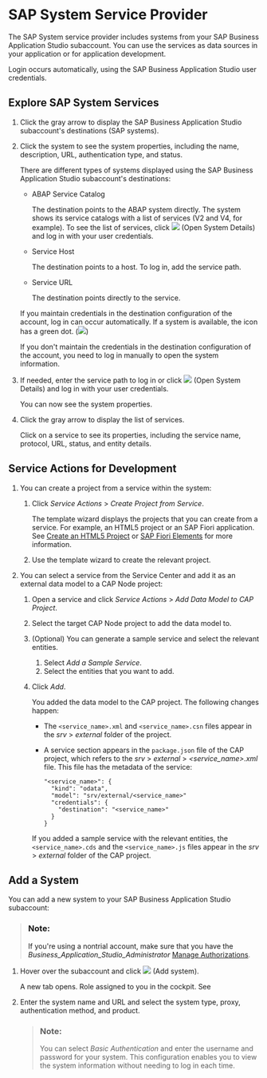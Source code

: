 <!-- loio892114ce078b4e17a9ff7e751e6330cc -->

# SAP System Service Provider

The SAP System service provider includes systems from your SAP Business Application Studio subaccount. You can use the services as data sources in your application or for application development.

Login occurs automatically, using the SAP Business Application Studio user credentials.



<a name="loio892114ce078b4e17a9ff7e751e6330cc__section_fpr_sx3_qqb"/>

## Explore SAP System Services

1.  Click the gray arrow to display the SAP Business Application Studio subaccount's destinations \(SAP systems\).
2.  Click the system to see the system properties, including the name, description, URL, authentication type, and status.

    There are different types of systems displayed using the SAP Business Application Studio subaccount's destinations:

    -   ABAP Service Catalog

        The destination points to the ABAP system directly. The system shows its service catalogs with a list of services \(V2 and V4, for example\). To see the list of services, click ![](images/Open_System_Details_icon_8f5350a.jpg) \(Open System Details\) and log in with your user credentials.

    -   Service Host

        The destination points to a host. To log in, add the service path.

    -   Service URL

        The destination points directly to the service.

    If you maintain credentials in the destination configuration of the account, log in can occur automatically. If a system is available, the icon has a green dot. \(![](images/green_dot-_system_available_ac1aa72.jpg)\)

    If you don't maintain the credentials in the destination configuration of the account, you need to log in manually to open the system information.

3.  If needed, enter the service path to log in or click ![](images/Open_System_Details_icon_8f5350a.jpg) \(Open System Details\) and log in with your user credentials.

    You can now see the system properties.

4.  Click the gray arrow to display the list of services.

    Click on a service to see its properties, including the service name, protocol, URL, status, and entity details.




<a name="loio892114ce078b4e17a9ff7e751e6330cc__section_dtd_wx3_qqb"/>

## Service Actions for Development

1.  You can create a project from a service within the system:
    1.  Click *Service Actions* \> *Create Project from Service*.

        The template wizard displays the projects that you can create from a service. For example, an HTML5 project or an SAP Fiori application. See [Create an HTML5 Project](https://help.sap.com/viewer/0e2ec06ee34742fd9054fabe09c12d35/Cloud/en-US/e46be902c7b54f9baaab1870ca553303.html) or [SAP Fiori Elements](https://help.sap.com/viewer/17d50220bcd848aa854c9c182d65b699/Latest/en-US/1488469a315c442fa116ab4449d4ad27.html) for more information.

    2.  Use the template wizard to create the relevant project.
2.  You can select a service from the Service Center and add it as an external data model to a CAP Node project:
    1.  Open a service and click *Service Actions* \> *Add Data Model to CAP Project*.
    2.  Select the target CAP Node project to add the data model to.
    3.  \(Optional\) You can generate a sample service and select the relevant entities.
        1.  Select *Add a Sample Service*.
        2.  Select the entities that you want to add.
    4.  Click *Add*.

        You added the data model to the CAP project. The following changes happen:

        -   The `<service_name>.xml` and `<service_name>.csn` files appear in the *srv* \> *external* folder of the project.
        -   A service section appears in the `package.json` file of the CAP project, which refers to the *srv* \> *external* \> *<service\_name\>.xml* file. This file has the metadata of the service:

            ```
            "<service_name>": {
              "kind": "odata",
              "model": "srv/external/<service_name>"
              "credentials": {
                "destination": "<service_name>"
              }
            }
            ```

        If you added a sample service with the relevant entities, the `<service_name>.cds` and the `<service_name>.js` files appear in the *srv* \> *external* folder of the CAP project.




<a name="loio892114ce078b4e17a9ff7e751e6330cc__section_n2k_zx3_qqb"/>

## Add a System

You can add a new system to your SAP Business Application Studio subaccount:

> ### Note:  
> If you're using a nontrial account, make sure that you have the *Business\_Application\_Studio\_Administrator* [Manage Authorizations](https://help.sap.com/viewer/9d1db9835307451daa8c930fbd9ab264/Cloud/en-US/01e69c53003c4b0a8a64310a3f08867d.html).

1.  Hover over the subaccount and click ![](images/Add_system-_service_center-_plus_icon_3701d6b.jpg) \(Add system\).

    A new tab opens. Role assigned to you in the cockpit. See

2.  Enter the system name and URL and select the system type, proxy, authentication method, and product.

    > ### Note:  
    > You can select *Basic Authentication* and enter the username and password for your system. This configuration enables you to view the system information without needing to log in each time.


